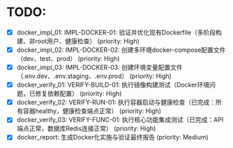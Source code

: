 # TODO:

- [x] docker_impl_01: IMPL-DOCKER-01: 验证并优化现有Dockerfile（多阶段构建、非root用户、健康检查） (priority: High)
- [x] docker_impl_02: IMPL-DOCKER-02: 创建多环境docker-compose配置文件（dev、test、prod） (priority: High)
- [x] docker_impl_03: IMPL-DOCKER-03: 创建环境变量配置文件（.env.dev、.env.staging、.env.prod） (priority: High)
- [x] docker_verify_01: VERIFY-BUILD-01: 执行镜像构建测试（Docker环境问题，已修复依赖配置） (priority: High)
- [x] docker_verify_02: VERIFY-RUN-01: 执行容器启动与健康检查（已完成：所有容器healthy，健康检查端点正常） (priority: High)
- [x] docker_verify_03: VERIFY-FUNC-01: 执行核心功能集成测试（已完成：API端点正常，数据库Redis连接正常） (priority: High)
- [x] docker_report: 生成Docker化实施与验证最终报告 (priority: Medium)

